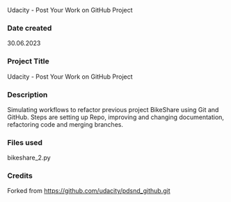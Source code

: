 Udacity - Post Your Work on GitHub Project

### Date created
30.06.2023

### Project Title
Udacity - Post Your Work on GitHub Project

### Description
Simulating workflows to refactor previous project BikeShare using Git and GitHub. Steps are setting up Repo, improving and changing documentation, refactoring code and merging branches.

### Files used
bikeshare_2.py

### Credits
Forked from https://github.com/udacity/pdsnd_github.git 



